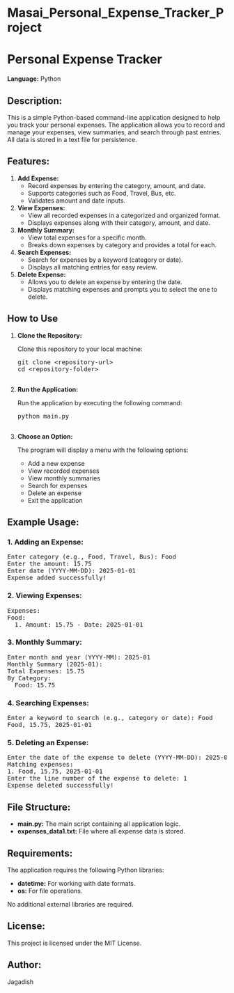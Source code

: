 # Masai_Personal_Expense_Tracker_Project
<!DOCTYPE html>
<html lang="en">
<head>
    <meta charset="UTF-8">
    <meta name="viewport" content="width=device-width, initial-scale=1.0">
    <title>Personal Expense Tracker - README</title>
</head>
<body>

<h1>Personal Expense Tracker</h1>
<p><strong>Language:</strong> Python</p>

<h2>Description:</h2>
<p>This is a simple Python-based command-line application designed to help you track your personal expenses. The application allows you to record and manage your expenses, view summaries, and search through past entries. All data is stored in a text file for persistence.</p>

<h2>Features:</h2>
<ol>
    <li><strong>Add Expense:</strong>
        <ul>
            <li>Record expenses by entering the category, amount, and date.</li>
            <li>Supports categories such as Food, Travel, Bus, etc.</li>
            <li>Validates amount and date inputs.</li>
        </ul>
    </li>
    <li><strong>View Expenses:</strong>
        <ul>
            <li>View all recorded expenses in a categorized and organized format.</li>
            <li>Displays expenses along with their category, amount, and date.</li>
        </ul>
    </li>
    <li><strong>Monthly Summary:</strong>
        <ul>
            <li>View total expenses for a specific month.</li>
            <li>Breaks down expenses by category and provides a total for each.</li>
        </ul>
    </li>
    <li><strong>Search Expenses:</strong>
        <ul>
            <li>Search for expenses by a keyword (category or date).</li>
            <li>Displays all matching entries for easy review.</li>
        </ul>
    </li>
    <li><strong>Delete Expense:</strong>
        <ul>
            <li>Allows you to delete an expense by entering the date.</li>
            <li>Displays matching expenses and prompts you to select the one to delete.</li>
        </ul>
    </li>
</ol>

<h2>How to Use</h2>
<ol>
    <li><strong>Clone the Repository:</strong>
        <p>Clone this repository to your local machine:</p>
        <pre>
git clone &lt;repository-url&gt;
cd &lt;repository-folder&gt;
        </pre>
    </li>
    <li><strong>Run the Application:</strong>
        <p>Run the application by executing the following command:</p>
        <pre>
python main.py
        </pre>
    </li>
    <li><strong>Choose an Option:</strong>
        <p>The program will display a menu with the following options:</p>
        <ul>
            <li>Add a new expense</li>
            <li>View recorded expenses</li>
            <li>View monthly summaries</li>
            <li>Search for expenses</li>
            <li>Delete an expense</li>
            <li>Exit the application</li>
        </ul>
    </li>
</ol>

<h2>Example Usage:</h2>

<h3>1. Adding an Expense:</h3>
<pre>
Enter category (e.g., Food, Travel, Bus): Food
Enter the amount: 15.75
Enter date (YYYY-MM-DD): 2025-01-01
Expense added successfully!
</pre>

<h3>2. Viewing Expenses:</h3>
<pre>
Expenses:
Food:
  1. Amount: 15.75 - Date: 2025-01-01
</pre>

<h3>3. Monthly Summary:</h3>
<pre>
Enter month and year (YYYY-MM): 2025-01
Monthly Summary (2025-01):
Total Expenses: 15.75
By Category:
  Food: 15.75
</pre>

<h3>4. Searching Expenses:</h3>
<pre>
Enter a keyword to search (e.g., category or date): Food
Food, 15.75, 2025-01-01
</pre>

<h3>5. Deleting an Expense:</h3>
<pre>
Enter the date of the expense to delete (YYYY-MM-DD): 2025-01-01
Matching expenses:
1. Food, 15.75, 2025-01-01
Enter the line number of the expense to delete: 1
Expense deleted successfully!
</pre>

<h2>File Structure:</h2>
<ul>
    <li><strong>main.py:</strong> The main script containing all application logic.</li>
    <li><strong>expenses_data1.txt:</strong> File where all expense data is stored.</li>
</ul>

<h2>Requirements:</h2>
<p>The application requires the following Python libraries:</p>
<ul>
    <li><strong>datetime:</strong> For working with date formats.</li>
    <li><strong>os:</strong> For file operations.</li>
</ul>
<p>No additional external libraries are required.</p>

<h2>License:</h2>
<p>This project is licensed under the MIT License.</p>

<h2>Author:</h2>
<p>Jagadish</p>

</body>
</html>

